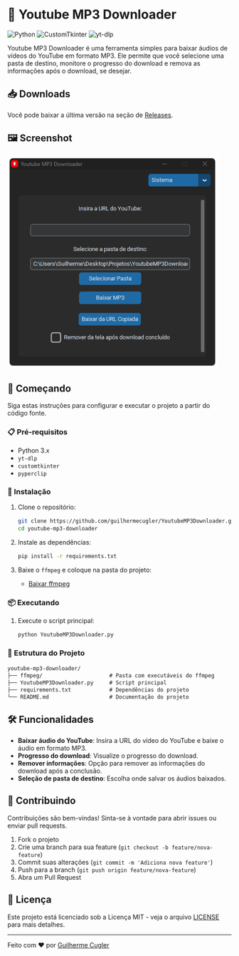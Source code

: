 # 🎵 Youtube MP3 Downloader

![Python](https://img.shields.io/badge/Python-3.x-blue.svg)
![CustomTkinter](https://img.shields.io/badge/CustomTkinter-v5.0.3-blue)
![yt-dlp](https://img.shields.io/badge/yt--dlp-latest-blue)

Youtube MP3 Downloader é uma ferramenta simples para baixar áudios de vídeos do YouTube em formato MP3. Ele permite que você selecione uma pasta de destino, monitore o progresso do download e remova as informações após o download, se desejar.

## 📥 Downloads

Você pode baixar a última versão na seção de [Releases](https://github.com/guilhermecugler/YoutubeMP3Downloader/releases).

## 🖼️ Screenshot

![Screenshot do Aplicativo](screenshot.png)

## 🚀 Começando

Siga estas instruções para configurar e executar o projeto a partir do código fonte.

### 📋 Pré-requisitos

- Python 3.x
- `yt-dlp`
- `customtkinter`
- `pyperclip`

### 🔧 Instalação

1. Clone o repositório:
    ```bash
    git clone https://github.com/guilhermecugler/YoutubeMP3Downloader.git
    cd youtube-mp3-downloader
    ```

2. Instale as dependências:
    ```bash
    pip install -r requirements.txt
    ```

3. Baixe o `ffmpeg` e coloque na pasta do projeto:
    - [Baixar ffmpeg](https://github.com/yt-dlp/FFmpeg-Builds)

### 📦 Executando

1. Execute o script principal:
    ```bash
    python YoutubeMP3Downloader.py
    ```

### 📂 Estrutura do Projeto

```plaintext
youtube-mp3-downloader/
├── ffmpeg/                     # Pasta com executáveis do ffmpeg
├── YoutubeMP3Downloader.py     # Script principal
├── requirements.txt            # Dependências do projeto
└── README.md                   # Documentação do projeto
```
## 🛠️ Funcionalidades

- **Baixar áudio do YouTube**: Insira a URL do vídeo do YouTube e baixe o áudio em formato MP3.
- **Progresso do download**: Visualize o progresso do download.
- **Remover informações**: Opção para remover as informações do download após a conclusão.
- **Seleção de pasta de destino**: Escolha onde salvar os áudios baixados.

## 🤝 Contribuindo

Contribuições são bem-vindas! Sinta-se à vontade para abrir issues ou enviar pull requests.

1. Fork o projeto
2. Crie uma branch para sua feature (`git checkout -b feature/nova-feature`)
3. Commit suas alterações (`git commit -m 'Adiciona nova feature'`)
4. Push para a branch (`git push origin feature/nova-feature`)
5. Abra um Pull Request

## 📜 Licença

Este projeto está licenciado sob a Licença MIT - veja o arquivo [LICENSE](LICENSE) para mais detalhes.

---

Feito com ❤️ por [Guilherme Cugler](https://github.com/guilhermecugler)

